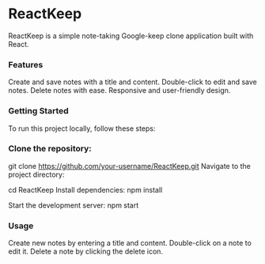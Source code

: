 # ReactKeep
ReactKeep is a simple note-taking Google-keep clone application built with React.

### Features
Create and save notes with a title and content.
Double-click to edit and save notes.
Delete notes with ease.
Responsive and user-friendly design.

### Getting Started
To run this project locally, follow these steps:

### Clone the repository:

git clone https://github.com/your-username/ReactKeep.git
Navigate to the project directory:

cd ReactKeep
Install dependencies:
npm install

Start the development server:
npm start

### Usage
Create new notes by entering a title and content.
Double-click on a note to edit it.
Delete a note by clicking the delete icon.
